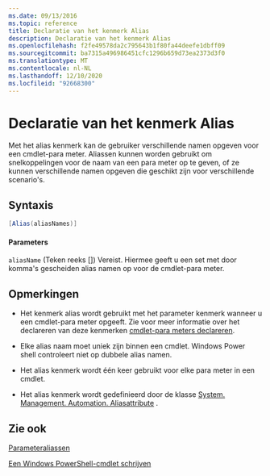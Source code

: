 ```yaml
---
ms.date: 09/13/2016
ms.topic: reference
title: Declaratie van het kenmerk Alias
description: Declaratie van het kenmerk Alias
ms.openlocfilehash: f2fe49578da2c795643b1f80fa44deefe1dbff09
ms.sourcegitcommit: ba7315a496986451cfc1296b659d73ea2373d3f0
ms.translationtype: MT
ms.contentlocale: nl-NL
ms.lasthandoff: 12/10/2020
ms.locfileid: "92668300"
---
```

# <a name="alias-attribute-declaration"></a>Declaratie van het kenmerk Alias

Met het alias kenmerk kan de gebruiker verschillende namen opgeven voor een cmdlet-para meter. Aliassen kunnen worden gebruikt om snelkoppelingen voor de naam van een para meter op te geven, of ze kunnen verschillende namen opgeven die geschikt zijn voor verschillende scenario's.

## <a name="syntax"></a>Syntaxis

```csharp
[Alias(aliasNames)]
```

#### <a name="parameters"></a>Parameters

`aliasName` (Teken reeks []) Vereist. Hiermee geeft u een set met door komma's gescheiden alias namen op voor de cmdlet-para meter.

## <a name="remarks"></a>Opmerkingen

- Het kenmerk alias wordt gebruikt met het parameter kenmerk wanneer u een cmdlet-para meter opgeeft. Zie voor meer informatie over het declareren van deze kenmerken [cmdlet-para meters declareren](./how-to-declare-cmdlet-parameters.md).

- Elke alias naam moet uniek zijn binnen een cmdlet. Windows Power shell controleert niet op dubbele alias namen.

- Het alias kenmerk wordt één keer gebruikt voor elke para meter in een cmdlet.

- Het alias kenmerk wordt gedefinieerd door de klasse [System. Management. Automation. Aliasattribute](/dotnet/api/System.Management.Automation.AliasAttribute) .

## <a name="see-also"></a>Zie ook

[Parameteraliassen](./parameter-aliases.md)

[Een Windows PowerShell-cmdlet schrijven](./writing-a-windows-powershell-cmdlet.md)
